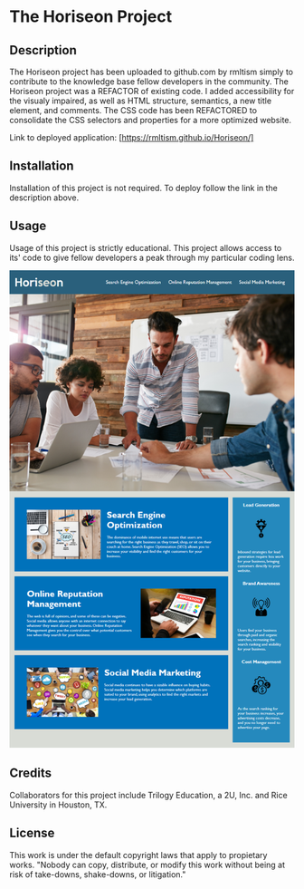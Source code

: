 # The Horiseon Project 

## Description

The Horiseon project has been uploaded to github.com by rmltism simply to contribute to the knowledge base fellow developers in the community.  The Horiseon project was a REFACTOR of existing code.  I added accessibility for the visualy impaired, as well as HTML structure, semantics, a new title element, and comments.  The CSS code has been REFACTORED to consolidate the CSS selectors and properties for a more optimized website.

Link to deployed application: [https://rmltism.github.io/Horiseon/] 


## Installation

Installation of this project is not required.  To deploy follow the link in the description above.


## Usage

Usage of this project is strictly educational.  This project allows access to its' code to give fellow developers a peak through my particular coding lens. 

![Horiseon](./assets/images/horiseon-screenshot.jpg?raw=true "Horiseon")

## Credits

Collaborators for this project include Trilogy Education, a 2U, Inc. and Rice University in Houston, TX. 


## License 

This work is under the default copyright laws that apply to propietary works.  "Nobody can copy, distribute, or modify this work without being at risk of take-downs, shake-downs, or litigation."

